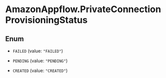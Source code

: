 # AmazonAppflow.PrivateConnectionProvisioningStatus

## Enum


* `FAILED` (value: `"FAILED"`)

* `PENDING` (value: `"PENDING"`)

* `CREATED` (value: `"CREATED"`)


